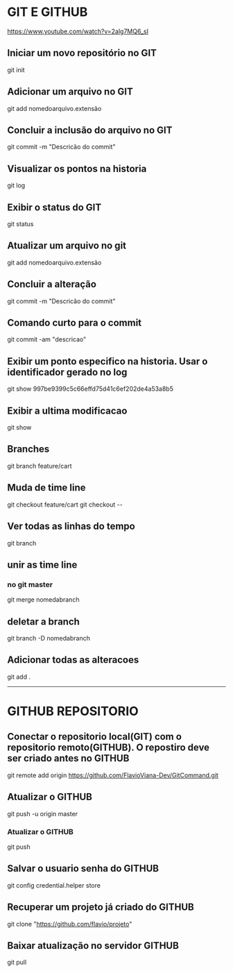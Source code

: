 # GIT E GITHUB
https://www.youtube.com/watch?v=2alg7MQ6_sI

## Iniciar um novo repositório no GIT
git init

## Adicionar um arquivo no GIT
git add nomedoarquivo.extensão

## Concluir a inclusão do arquivo no GIT
git commit -m "Descricão do commit"

## Visualizar os pontos na historia
git log

## Exibir o status do GIT
git status

## Atualizar um arquivo no git
git add nomedoarquivo.extensão

## Concluir a alteração
git commit -m "Descricão do commit"

## Comando curto para o commit
git commit -am "descricao"

## Exibir um ponto especifico na historia. Usar o identificador gerado no log
git show 997be9399c5c66effd75d41c6ef202de4a53a8b5

## Exibir a ultima modificacao
git show

## Branches
git branch feature/cart

## Muda de time line
git checkout feature/cart
git checkout --

## Ver todas as linhas do tempo 
git branch

## unir as time line
### no git master
git merge nomedabranch

## deletar a branch
git branch -D nomedabranch

## Adicionar todas as alteracoes
git add .

<HR>

# GITHUB REPOSITORIO

## Conectar o repositorio local(GIT) com o repositorio remoto(GITHUB). O repostiro deve ser criado antes no GITHUB
git remote add origin https://github.com/FlavioViana-Dev/GitCommand.git

## Atualizar o GITHUB 
git push -u origin master

### Atualizar o GITHUB 
git push 

## Salvar o usuario senha do GITHUB
git config credential.helper store

## Recuperar um projeto já criado do GITHUB
git clone "https://github.com/flavio/projeto"

## Baixar atualização no servidor GITHUB
git pull